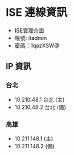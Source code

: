 # ISE 連線資訊

- [ISE管理介面](<http://10.210.48.1>) 
- 帳號: itadmin
- 密碼：1qazXSW@

## IP 資訊

### 台北
- 10.210.48.1 台北  (主)
-  10.210.48.2 台北 (備)


### 高雄
- 10.211.148.1 (主)
- 10.211.148.2 (備)





